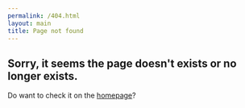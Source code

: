 ```yaml
---
permalink: /404.html
layout: main
title: Page not found
---
```


## Sorry, it seems the page doesn't exists or no longer exists.

Do want to check it on the [homepage](https://nvfp.github.io/fast-pypi-release)?